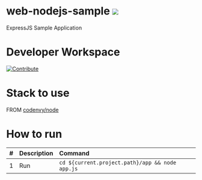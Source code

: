# web-nodejs-sample [![](https://img.shields.io/badge/Eclipse_Che-Hosted%20by%20Red%20Hat-525C86?logo=eclipse-che&labelColor=FDB940)](https://devspaces.apps.sandbox-m4.g2pi.p1.openshiftapps.com/f?url=https://github.com/azatsarynnyy/web-nodejs-sample/tree/idea-server&policies.create=peruser)

ExpressJS Sample Application

# Developer Workspace
[![Contribute](http://beta.codenvy.com/factory/resources/codenvy-contribute.svg)](http://beta.codenvy.com/f?id=r8et9w6vohmqvro8)

# Stack to use

FROM [codenvy/node](https://hub.docker.com/r/codenvy/node/)

# How to run

| #       | Description           | Command  |
| :------------- |:-------------| :-----|
| 1      | Run | `cd ${current.project.path}/app && node app.js` |

